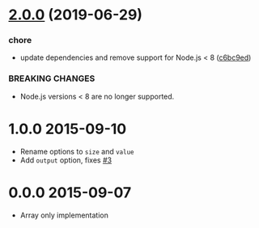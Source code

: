 # [2.0.0](https://github.com/mljs/pad-array/compare/v1.0.0...v2.0.0) (2019-06-29)


### chore

* update dependencies and remove support for Node.js < 8 ([c6bc9ed](https://github.com/mljs/pad-array/commit/c6bc9ed))


### BREAKING CHANGES

* Node.js versions < 8 are no longer supported.



1.0.0 2015-09-10
================

* Rename options to `size` and `value`
* Add `output` option, fixes [#3](https://github.com/mljs/pad-array/issues/3) 

0.0.0 2015-09-07
================

* Array only implementation
